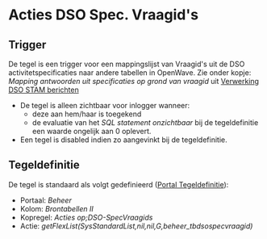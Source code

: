 # Acties DSO Spec. Vraagid's

## Trigger

De tegel is een trigger voor een mappingslijst van Vraagid's uit de DSO activitetspecificaties naar andere tabellen in OpenWave. Zie onder kopje: *Mapping antwoorden uit specificaties op grond van vraagid* uit [Verwerking DSO STAM berichten](../programmablokken/verwerking_dso_stam_berichten.md)

- De tegel is alleen zichtbaar voor inlogger wanneer:
  - deze aan hem/haar is toegekend
  - de evaluatie van het *SQL statement onzichtbaar* bij de tegeldefinitie een waarde ongelijk aan 0 oplevert.
- Een tegel is disabled indien zo aangevinkt bij de tegeldefinitie.

## Tegeldefinitie

De tegel is standaard als volgt gedefinieerd ([Portal Tegeldefinitie](../../../../instellen_inrichten/portaldefinitie/portal_tegel.md)):

- Portaal: *Beheer*
- Kolom: *Brontabellen II*
- Kopregel: *Acties op;DSO-SpecVraagids*
- Actie: *getFlexList(SysStandardList,nil,nil,G,beheer_tbdsospecvraagid)*
